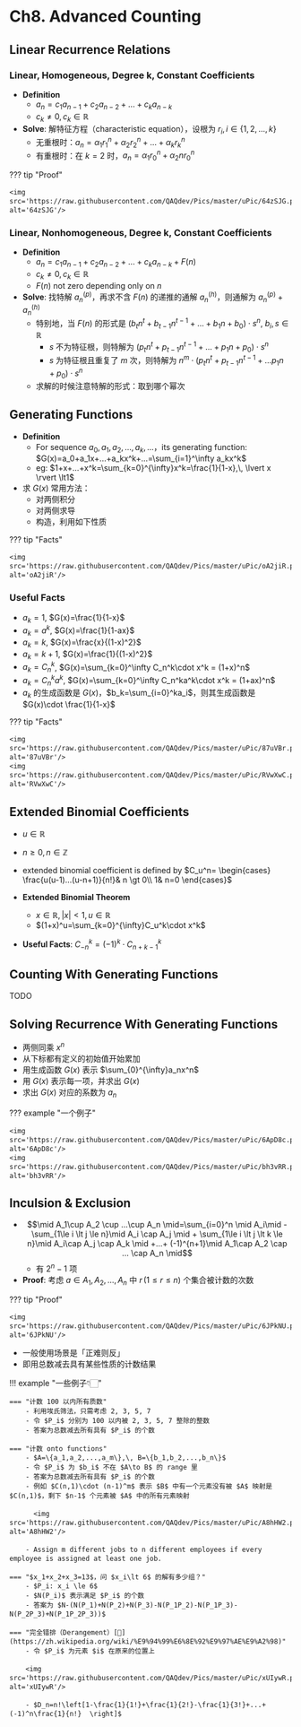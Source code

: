 # Ch8. Advanced Counting

## Linear Recurrence Relations

### Linear, Homogeneous, Degree k, Constant Coefficients

- **Definition**
    - $a_n=c_1a_{n-1}+c_2a_{n-2}+...+c_ka_{n-k}$
    - $c_k\neq 0,\, c_k\in \mathbb{R}$
- **Solve**: 解特征方程（characteristic equation），设根为 $r_i, i\in\{1,2,...,k\}$
    - 无重根时：$a_n=\alpha_1r_1^n+\alpha_2r_2^n+...+\alpha_kr_k^n$
    - 有重根时：在 $k=2$ 时，$a_n=\alpha_1r_0^n+\alpha_2nr_0^n$

??? tip "Proof"

    <img src='https://raw.githubusercontent.com/QAQdev/Pics/master/uPic/64zSJG.png' alt='64zSJG'/>

### Linear, Nonhomogeneous, Degree k, Constant Coefficients

- **Definition**
    - $a_n=c_1a_{n-1}+c_2a_{n-2}+...+c_ka_{n-k}+F(n)$
    - $c_k\neq 0,\, c_k\in \mathbb{R}$
    - $F(n)$ not zero depending only on $n$
- **Solve**: 找特解 $a_n^{(p)}$，再求不含 $F(n)$ 的递推的通解 $a_n^{(h)}$，则通解为 $a_n^{(p)}+a_n^{(h)}$
    - 特别地，当 $F(n)$ 的形式是 $(b_tn^t+b_{t-1}n^{t-1}+...+b_1n+b_0)\cdot s^n$, $b_i, s\in\mathbb{R}$
        - $s$ 不为特征根，则特解为 $(p_tn^t+p_{t-1}n^{t-1}+...+p_1n+p_0)\cdot s^n$
        - $s$ 为特征根且重复了 $m$ 次，则特解为 $n^m\cdot (p_tn^t+p_{t-1}n^{t-1}+...p_1n+p_0)\cdot s^n$
    - 求解的时候注意特解的形式：取到哪个幂次

## Generating Functions

- **Definition**
    - For sequence $a_0,a_1,a_2,...,a_k,...$，its generating function: $G(x)=a_0+a_1x+...+a_kx^k+...=\sum_{i=1}^\infty a_kx^k$
    - eg: $1+x+...+x^k=\sum_{k=0}^{\infty}x^k=\frac{1}{1-x},\, \lvert x \rvert \lt1$
- 求 $G(x)$ 常用方法：
    - 对两侧积分
    - 对两侧求导
    - 构造，利用如下性质

??? tip "Facts"

    <img src='https://raw.githubusercontent.com/QAQdev/Pics/master/uPic/oA2jiR.png' alt='oA2jiR'/>

### Useful Facts

- $a_k=1$, $G(x)=\frac{1}{1-x}$
- $a_k=a^k$, $G(x)=\frac{1}{1-ax}$
- $a_k=k$, $G(x)=\frac{x}{(1-x)^2}$
- $a_k=k+1$, $G(x)=\frac{1}{(1-x)^2}$
- $a_k=C_n^k$, $G(x)=\sum_{k=0}^\infty C_n^k\cdot x^k = (1+x)^n$
- $a_k=C_n^ka^k$, $G(x)=\sum_{k=0}^\infty C_n^ka^k\cdot x^k = (1+ax)^n$
- $a_k$ 的生成函数是 $G(x)$，$b_k=\sum_{i=0}^ka_i$，则其生成函数是 $G(x)\cdot \frac{1}{1-x}$

??? tip "Facts"

    <img src='https://raw.githubusercontent.com/QAQdev/Pics/master/uPic/87uVBr.png' alt='87uVBr'/>
    <img src='https://raw.githubusercontent.com/QAQdev/Pics/master/uPic/RVwXwC.png' alt='RVwXwC'/>

## Extended Binomial Coefficients

- $u \in \mathbb{R}$
- $n\ge 0, n\in \mathbb{Z}$
- extended binomial coefficient is defined by $C_u^n= \begin{cases}
\frac{u(u-1)...(u-n+1)}{n!}& n \gt 0\\
1& n=0
\end{cases}$	
- **Extended Binomial Theorem**
    - $x\in \mathbb{R}, \lvert x \rvert \lt 1, u \in \mathbb{R}$
    - $(1+x)^u=\sum_{k=0}^{\infty}C_u^k\cdot x^k$

- **Useful Facts**: $C_{-n}^k=(-1)^k\cdot C_{n+k-1}^k$

## Counting With Generating Functions

TODO

## Solving Recurrence With Generating Functions

- 两侧同乘 $x^n$
- 从下标都有定义的初始值开始累加
- 用生成函数 $G(x)$ 表示 $\sum_{0}^{\infty}a_nx^n$
- 用 $G(x)$ 表示每一项，并求出 $G(x)$
- 求出 $G(x)$ 对应的系数为 $a_n$	

??? example "一个例子"

    <img src='https://raw.githubusercontent.com/QAQdev/Pics/master/uPic/6ApD8c.png' alt='6ApD8c'/>
    <img src='https://raw.githubusercontent.com/QAQdev/Pics/master/uPic/bh3vRR.png' alt='bh3vRR'/>

## Inculsion & Exclusion

- $$\mid A_1\cup A_2 \cup ...\cup A_n \mid=\sum_{i=0}^n \mid A_i\mid - \sum_{1\le i \lt j \le n}\mid A_i \cap A_j \mid + \sum_{1\le i \lt j \lt k \le n}\mid A_i\cap A_j \cap A_k \mid +...+ (-1)^{n+1}\mid A_1\cap A_2 \cap ... \cap A_n \mid$$
    - 有 $2^n-1$ 项
- **Proof**: 考虑 $a\in A_1, A_2, ... ,A_n$ 中 $r \,(1\le r \le n)$ 个集合被计数的次数

??? tip "Proof"

    <img src='https://raw.githubusercontent.com/QAQdev/Pics/master/uPic/6JPkNU.png' alt='6JPkNU'/>

- 一般使用场景是「正难则反」
- 即用总数减去具有某些性质的计数结果

!!! example "一些例子👇🏻"

    === "计数 100 以内所有质数"
        - 利用埃氏筛法，只需考虑 2, 3, 5, 7
        - 令 $P_i$ 分别为 100 以内被 2, 3, 5, 7 整除的整数
        - 答案为总数减去所有具有 $P_i$ 的个数

    === "计数 onto functions"
        - $A=\{a_1,a_2,...,a_m\},\, B=\{b_1,b_2,...,b_n\}$
        - 令 $P_i$ 为 $b_i$ 不在 $A\to B$ 的 range 里
        - 答案为总数减去所有具有 $P_i$ 的个数
        - 例如 $C(n,1)\cdot (n-1)^m$ 表示 $B$ 中有一个元素没有被 $A$ 映射是 $C(n,1)$，剩下 $n-1$ 个元素被 $A$ 中的所有元素映射

          <img src='https://raw.githubusercontent.com/QAQdev/Pics/master/uPic/A8hHW2.png' alt='A8hHW2'/>

        - Assign m different jobs to n different employees if every employee is assigned at least one job.
    
    === "$x_1+x_2+x_3=13$，问 $x_i\lt 6$ 的解有多少组？"
        - $P_i: x_i \le 6$
        - $N(P_i)$ 表示满足 $P_i$ 的个数
        - 答案为 $N-(N(P_1)+N(P_2)+N(P_3)-N(P_1P_2)-N(P_1P_3)-N(P_2P_3)+N(P_1P_2P_3))$

    === "完全错排（Derangement）[🔗](https://zh.wikipedia.org/wiki/%E9%94%99%E6%8E%92%E9%97%AE%E9%A2%98)"
        - 令 $P_i$ 为元素 $i$ 在原来的位置上
         
        <img src='https://raw.githubusercontent.com/QAQdev/Pics/master/uPic/xUIywR.png' alt='xUIywR'/>

        - $D_n=n!\left[1-\frac{1}{1!}+\frac{1}{2!}-\frac{1}{3!}+...+(-1)^n\frac{1}{n!}  \right]$